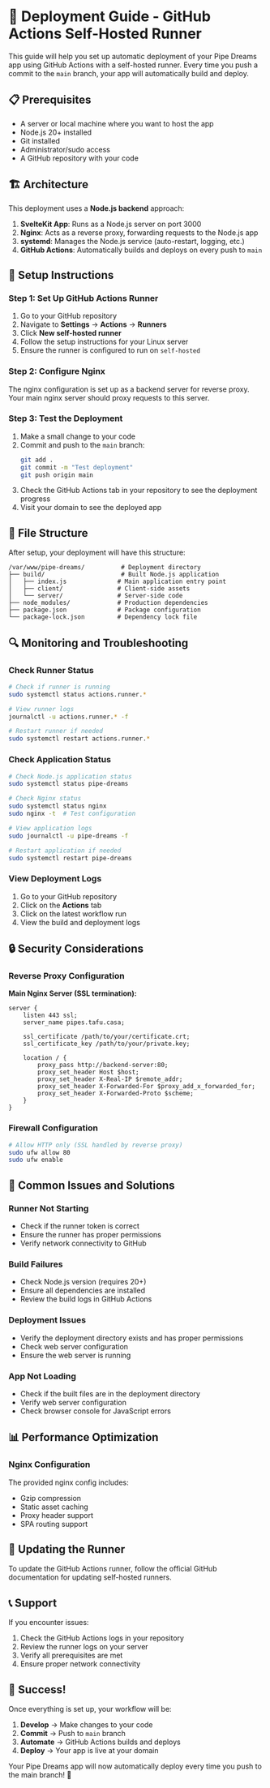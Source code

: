 # 🚀 Deployment Guide - GitHub Actions Self-Hosted Runner

This guide will help you set up automatic deployment of your Pipe Dreams app using GitHub Actions with a self-hosted runner. Every time you push a commit to the `main` branch, your app will automatically build and deploy.

## 📋 Prerequisites

- A server or local machine where you want to host the app
- Node.js 20+ installed
- Git installed
- Administrator/sudo access
- A GitHub repository with your code

## 🏗️ Architecture

This deployment uses a **Node.js backend** approach:

1. **SvelteKit App**: Runs as a Node.js server on port 3000
2. **Nginx**: Acts as a reverse proxy, forwarding requests to the Node.js app
3. **systemd**: Manages the Node.js service (auto-restart, logging, etc.)
4. **GitHub Actions**: Automatically builds and deploys on every push to `main`

## 🔧 Setup Instructions

### Step 1: Set Up GitHub Actions Runner

1. Go to your GitHub repository
2. Navigate to **Settings** → **Actions** → **Runners**
3. Click **New self-hosted runner**
4. Follow the setup instructions for your Linux server
5. Ensure the runner is configured to run on `self-hosted`

### Step 2: Configure Nginx

The nginx configuration is set up as a backend server for reverse proxy. Your main nginx server should proxy requests to this server.

### Step 3: Test the Deployment

1. Make a small change to your code
2. Commit and push to the `main` branch:
   ```bash
   git add .
   git commit -m "Test deployment"
   git push origin main
   ```
3. Check the GitHub Actions tab in your repository to see the deployment progress
4. Visit your domain to see the deployed app

## 📁 File Structure

After setup, your deployment will have this structure:

```
/var/www/pipe-dreams/          # Deployment directory
├── build/                     # Built Node.js application
│   ├── index.js              # Main application entry point
│   ├── client/               # Client-side assets
│   └── server/               # Server-side code
├── node_modules/             # Production dependencies
├── package.json              # Package configuration
└── package-lock.json         # Dependency lock file
```

## 🔍 Monitoring and Troubleshooting

### Check Runner Status

```bash
# Check if runner is running
sudo systemctl status actions.runner.*

# View runner logs
journalctl -u actions.runner.* -f

# Restart runner if needed
sudo systemctl restart actions.runner.*
```

### Check Application Status

```bash
# Check Node.js application status
sudo systemctl status pipe-dreams

# Check Nginx status
sudo systemctl status nginx
sudo nginx -t  # Test configuration

# View application logs
sudo journalctl -u pipe-dreams -f

# Restart application if needed
sudo systemctl restart pipe-dreams
```

### View Deployment Logs

1. Go to your GitHub repository
2. Click on the **Actions** tab
3. Click on the latest workflow run
4. View the build and deployment logs

## 🔒 Security Considerations

### Reverse Proxy Configuration

**Main Nginx Server (SSL termination):**
```nginx
server {
    listen 443 ssl;
    server_name pipes.tafu.casa;
    
    ssl_certificate /path/to/your/certificate.crt;
    ssl_certificate_key /path/to/your/private.key;
    
    location / {
        proxy_pass http://backend-server:80;
        proxy_set_header Host $host;
        proxy_set_header X-Real-IP $remote_addr;
        proxy_set_header X-Forwarded-For $proxy_add_x_forwarded_for;
        proxy_set_header X-Forwarded-Proto $scheme;
    }
}
```

### Firewall Configuration

```bash
# Allow HTTP only (SSL handled by reverse proxy)
sudo ufw allow 80
sudo ufw enable
```

## 🚨 Common Issues and Solutions

### Runner Not Starting
- Check if the runner token is correct
- Ensure the runner has proper permissions
- Verify network connectivity to GitHub

### Build Failures
- Check Node.js version (requires 20+)
- Ensure all dependencies are installed
- Review the build logs in GitHub Actions

### Deployment Issues
- Verify the deployment directory exists and has proper permissions
- Check web server configuration
- Ensure the web server is running

### App Not Loading
- Check if the built files are in the deployment directory
- Verify web server configuration
- Check browser console for JavaScript errors

## 📊 Performance Optimization

### Nginx Configuration
The provided nginx config includes:
- Gzip compression
- Static asset caching
- Proxy header support
- SPA routing support

## 🔄 Updating the Runner

To update the GitHub Actions runner, follow the official GitHub documentation for updating self-hosted runners.

## 📞 Support

If you encounter issues:

1. Check the GitHub Actions logs in your repository
2. Review the runner logs on your server
3. Verify all prerequisites are met
4. Ensure proper network connectivity

## 🎉 Success!

Once everything is set up, your workflow will be:

1. **Develop** → Make changes to your code
2. **Commit** → Push to `main` branch
3. **Automate** → GitHub Actions builds and deploys
4. **Deploy** → Your app is live at your domain

Your Pipe Dreams app will now automatically deploy every time you push to the main branch! 🚀

